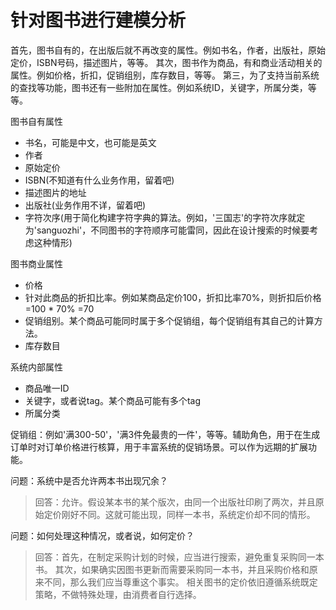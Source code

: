 # 针对图书进行建模分析

首先，图书自有的，在出版后就不再改变的属性。例如书名，作者，出版社，原始定价，ISBN号码，描述图片，等等。
其次，图书作为商品，有和商业活动相关的属性。例如价格，折扣，促销组别，库存数目，等等。
第三，为了支持当前系统的查找等功能，图书还有一些附加在属性。例如系统ID，关键字，所属分类，等等。

图书自有属性
- 书名，可能是中文，也可能是英文
- 作者
- 原始定价
- ISBN(不知道有什么业务作用，留着吧)
- 描述图片的地址
- 出版社(业务作用不详，留着吧)
- 字符次序(用于简化构建字符字典的算法。例如，'三国志'的字符次序就定为'sanguozhi'，不同图书的字符顺序可能雷同，因此在设计搜索的时候要考虑这种情形)

图书商业属性
- 价格
- 针对此商品的折扣比率。例如某商品定价100，折扣比率70%，则折扣后价格=100 * 70% =70
- 促销组别。某个商品可能同时属于多个促销组，每个促销组有其自己的计算方法。
- 库存数目

系统内部属性
- 商品唯一ID
- 关键字，或者说tag。某个商品可能有多个tag
- 所属分类

促销组：例如'满300-50'，'满3件免最贵的一件'，等等。辅助角色，用于在生成订单时对订单价格进行核算，用于丰富系统的促销场景。可以作为远期的扩展功能。

问题：系统中是否允许两本书出现冗余？
> 回答：允许。假设某本书的某个版次，由同一个出版社印刷了两次，并且原始定价刚好不同。这就可能出现，同样一本书，系统定价却不同的情形。

问题：如何处理这种情况，或者说，如何定价？
> 回答：首先，在制定采购计划的时候，应当进行搜索，避免重复采购同一本书。
  其次，如果确实因图书更新而需要采购同一本书，并且采购价格和原来不同，那么我们应当尊重这个事实。
  相关图书的定价依旧遵循系统既定策略，不做特殊处理，由消费者自行选择。


